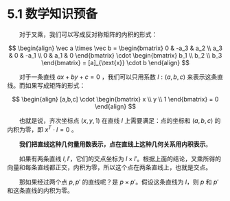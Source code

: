 # 5.1 数学知识预备

　　对于叉乘，我们可以写成反对称矩阵的内积的形式：

$$
\begin{align}
\vec a \times \vec b = \begin{bmatrix} 0 & -a_3 & a_2 \\
a_3 & 0 & -a_1 \\
0 & a_1 & 0
\end{bmatrix} \cdot \begin{bmatrix}
b_1 \\ b_2 \\ b_3
\end{bmatrix} = [a]_{\text{x}} \cdot b
\end{align}
$$

　　对于一条直线 $ax+by+c=0$ ，我们可以只用系数 $l: (a,b,c)$ 来表示这条直线。而如果写成矩阵的形式：

$$
\begin{align}
[a,b,c] \cdot \begin{bmatrix} x \\ y \\ 1 \end{bmatrix} = 0
\end{align}
$$

　　也就是说，齐次坐标点 $(x,y,1)$ 在直线 $l$ 上需要满足：点的坐标和 $(a,b,c)$ 的内积为零，即 $x^T \cdot l = 0$ 。

　　**我们把直线这种几何量用数表示，点在直线上这种几何关系用内积表示**。

　　如果有两条直线 $l, l'$，它们的交点坐标为 $l \times l'$。根据上面的结论，叉乘所得的向量和每条直线都正交，内积为零，所以这个点在两条直线上，也就是交点。

　　那如果经过两个点 $p, p'$ 的直线呢？是 $p \times p'$。假设这条直线为 $l$，则 $p$ 和 $p'$ 和这条直线的内积为零。

　　
